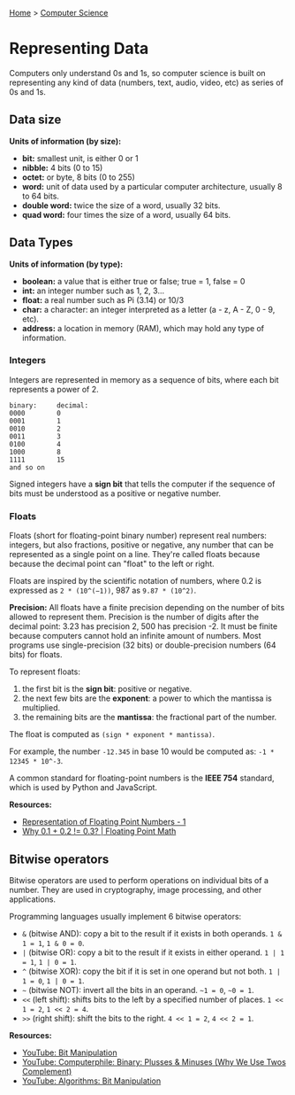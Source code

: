 [Home](../../README.md) > [Computer Science](./README.md)

# Representing Data

Computers only understand 0s and 1s, so computer science is built on representing any kind of data (numbers, text, audio, video, etc) as series of 0s and 1s.

## Data size
**Units of information (by size):**
- **bit:** smallest unit, is either 0 or 1
- **nibble:** 4 bits (0 to 15)
- **octet:** or byte, 8 bits (0 to 255)
- **word:** unit of data used by a particular computer architecture, usually 8 to 64 bits.
- **double word:** twice the size of a word, usually 32 bits.
- **quad word:** four times the size of a word, usually 64 bits.

## Data Types
**Units of information (by type):**
- **boolean:** a value that is either true or false; true = 1, false = 0
- **int:** an integer number such as 1, 2, 3...
- **float:** a real number such as Pi (3.14) or 10/3
- **char:** a character: an integer interpreted as a letter (a - z, A - Z, 0 - 9, etc).
- **address:** a location in memory (RAM), which may hold any type of information.


### Integers

Integers are represented in memory as a sequence of bits, where each bit represents a power of 2.

```
binary:     decimal:
0000        0
0001        1
0010        2
0011        3
0100        4
1000        8
1111        15
and so on
```

Signed integers have a **sign bit** that tells the computer if the sequence of bits must be understood as a positive or negative number.


### Floats

Floats (short for floating-point binary number) represent real numbers: integers, but also fractions, positive or negative, any number that can be represented as a single point on a line. They're called floats because because the decimal point can "float" to the left or right.

Floats are inspired by the scientific notation of numbers, where 0.2 is expressed as `2 * (10^(−1))`, 987 as `9.87 * (10^2)`.

**Precision:** All floats have a finite precision depending on the number of bits allowed to represent them. Precision is the number of digits after the decimal point: 3.23 has precision 2, 500 has precision -2. It must be finite because computers cannot hold an infinite amount of numbers. Most programs use single-precision (32 bits) or double-precision numbers (64 bits) for floats.

To represent floats:
1. the first bit is the **sign bit**: positive or negative.
1. the next few bits are the **exponent**: a power to which the mantissa is multiplied.
1. the remaining bits are the **mantissa**: the fractional part of the number.

The float is computed as `(sign * exponent * mantissa)`.

For example, the number `-12.345` in base 10 would be computed as: `-1 * 12345 * 10^-3`.

A common standard for floating-point numbers is the **IEEE 754** standard, which is used by Python and JavaScript.

**Resources:**
- [Representation of Floating Point Numbers - 1](https://www.youtube.com/watch?v=ji3SfClm8TU)
- [Why 0.1 + 0.2 != 0.3? | Floating Point Math](https://www.youtube.com/watch?v=RIiq4tTt6rI)


## Bitwise operators

<!-- operand -->

Bitwise operators are used to perform operations on individual bits of a number. They are used in cryptography, image processing, and other applications.

Programming languages usually implement 6 bitwise operators:
- `&` (bitwise AND): copy a bit to the result if it exists in both operands. `1 & 1 = 1`, `1 & 0 = 0`.
- `|` (bitwise OR): copy a bit to the result if it exists in either operand. `1 | 1 = 1`, `1 | 0 = 1`.
- `^` (bitwise XOR): copy the bit if it is set in one operand but not both. `1 | 1 = 0`, `1 | 0 = 1`.
- `~` (bitwise NOT): invert all the bits in an operand. `~1 = 0`, `~0 = 1`.
- `<<` (left shift): shifts bits to the left by a specified number of places. `1 << 1 = 2`, `1 << 2 = 4`.
- `>>` (right shift): shift the bits to the right. `4 << 1 = 2`, `4 << 2 = 1`.

**Resources:**
- [YouTube: Bit Manipulation](https://www.youtube.com/watch?v=7jkIUgLC29I)
- [YouTube: Computerphile: Binary: Plusses & Minuses (Why We Use Twos Complement)](https://www.youtube.com/watch?v=lKTsv6iVxV4)
- [YouTube: Algorithms: Bit Manipulation](https://www.youtube.com/watch?v=NLKQEOgBAnw)
